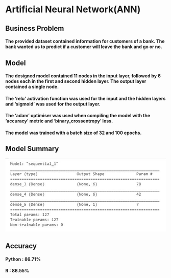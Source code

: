 # Artificial Neural Network(ANN)

## Business Problem
#### The provided dataset contained information for customers of a bank. The bank wanted us to predict if a customer will leave the bank and go or no.

## Model
#### The designed model contained 11 nodes in the input layer, followed by 6 nodes each in the first and second hidden layer. The output layer contained a single node.
#### The ‘relu’ activation function was used for the input and the hidden layers and ‘sigmoid’ was used for the output layer.
#### The ‘adam’ optimiser was used when compiling the model with the ‘accuracy’ metric and ‘binary_crossentropy’ loss.
#### The model was trained with a batch size of 32 and 100 epochs.

## Model Summary
![](Summary.JPG)

## Accuracy
#### Python : 86.71%
#### R : 86.55%
